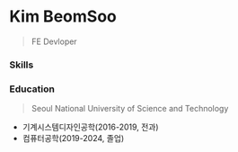 Kim BeomSoo
===========
> FE Devloper

### Skills


### Education
> Seoul National University of Science and Technology
- 기계시스템디자인공학(2016-2019, 전과)
- 컴퓨터공학(2019-2024, 졸업)
